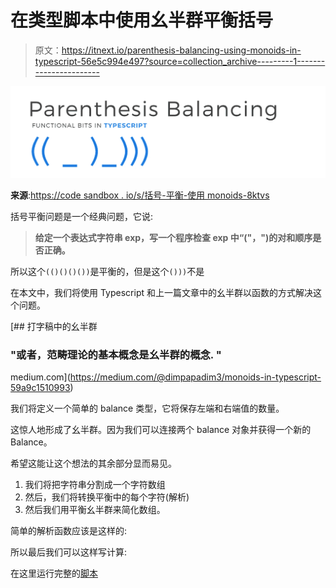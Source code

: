 # 在类型脚本中使用幺半群平衡括号

> 原文：<https://itnext.io/parenthesis-balancing-using-monoids-in-typescript-56e5c994e497?source=collection_archive---------1----------------------->

![](img/1b5ed42b78c74e67d4be34a199572735.png)

**来源**:[https://code sandbox . io/s/括号-平衡-使用 monoids-8ktvs](https://codesandbox.io/s/parenthesis-balancing-usingmonoids-8ktvs)

括号平衡问题是一个经典问题，它说:

> **给定一个表达式字符串 exp，写一个程序检查 exp 中“("，")的对和顺序是否正确。**

所以这个`(()()()())`是平衡的，但是这个`()))`不是

在本文中，我们将使用 Typescript 和上一篇文章中的幺半群以函数的方式解决这个问题。

[](https://medium.com/@dimpapadim3/monoids-in-typescript-59a9c1510993) [## 打字稿中的幺半群

### "或者，范畴理论的基本概念是幺半群的概念. "

medium.com](https://medium.com/@dimpapadim3/monoids-in-typescript-59a9c1510993) 

我们将定义一个简单的 balance 类型，它将保存左端和右端值的数量。

这惊人地形成了幺半群。因为我们可以连接两个 balance 对象并获得一个新的 Balance。

希望这能让这个想法的其余部分显而易见。

1.  我们将把字符串分割成一个字符数组
2.  然后，我们将转换平衡中的每个字符(解析)
3.  然后我们用平衡幺半群来简化数组。

简单的解析函数应该是这样的:

所以最后我们可以这样写计算:

在这里运行完整的[脚本](https://codesandbox.io/s/parenthesis-balancing-usingmonoids-8ktvs)